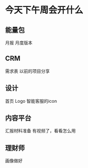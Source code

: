 # 今天下午周会开什么
## 能量包
月报
月度版本

## CRM
需求表
以前的项目分享

## 设计
首页
Logo
智能客服的icon

## 内容平台
汇报材料准备
有视频了，看看怎么用

## 理财师
画像做好

